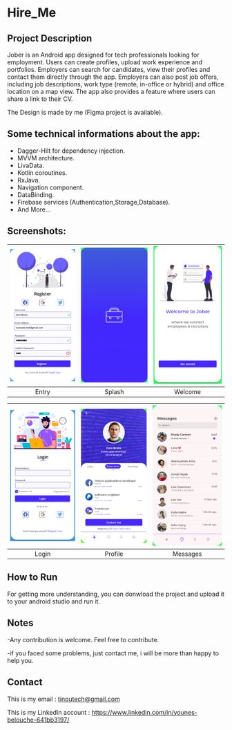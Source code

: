 # Hire_Me


## Project Description

Jober is an Android app designed for tech professionals looking for employment. Users can create profiles, upload work experience and portfolios. Employers can search for candidates, view their profiles and contact them directly through the app. Employers can also post job offers, including job descriptions, work type (remote, in-office or hybrid) and office location on a map view. The app also provides a feature where users can share a link to their CV.

The Design is made by me (Figma project is available).

## Some technical informations about the app:


- Dagger-Hilt for dependency injection.
- MVVM architecture.
- LivaData.
- Kotlin coroutines.
- RxJava.
- Navigation component.
- DataBinding.
- Firebase services (Authentication,Storage,Database).
- And More...

## Screenshots:
| <img src="screenshots/11.jpg" width="200"/> | <img src="screenshots/12.jpg" width="200"/> | <img src="screenshots/13.jpg" width="200"/> | 
|:---:|:---:|:---:|
|Entry|Splash|Welcome|


| <img src="screenshots/14.jpg" width="200"/> | <img src="screenshots/15.jpg" width="200"/> | <img src="screenshots/16.jpg" width="200"/> | 
|:---:|:---:|:---:|
|Login|Profile|Messages|


## How to Run 

For getting more understanding, you can donwload the project and upload it to your android studio and run it.

## Notes 

-Any contribution is welcome. Feel free to contribute.

-if you faced some problems, just contact me, i will be more than happy to help you.

## Contact

This is my email : tinoutech@gmail.com

This is my LinkedIn account : https://www.linkedin.com/in/younes-belouche-641bb3197/
